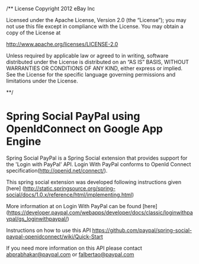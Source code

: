 /** License
Copyright 2012 eBay Inc

Licensed under the Apache License, Version 2.0 (the “License”);
you may not use this file except in compliance with the License.
You may obtain a copy of the License at

http://www.apache.org/licenses/LICENSE-2.0

Unless required by applicable law or agreed to in writing, software
distributed under the License is distributed on an “AS IS” BASIS,
WITHOUT WARRANTIES OR CONDITIONS OF ANY KIND, either express or implied.
See the License for the specific language governing permissions and
limitations under the License.

**/

Spring Social PayPal using OpenIdConnect on Google App Engine
=============================================================

Spring Social PayPal is a Spring Social extension that provides support for the 'Login with PayPal' API. Login With PayPal conforms to OpenId Connect specification(http://openid.net/connect/).

This spring social extension was developed following instructions given [here] (http://static.springsource.org/spring-social/docs/1.0.x/reference/html/implementing.html) 

More information at on Login With PayPal can be found [here] (https://developer.paypal.com/webapps/developer/docs/classic/loginwithpaypal/gs_loginwithpaypal/)

Instructions on how to use this API https://github.com/paypal/spring-social-paypal-openidconnect/wiki/Quick-Start

If you need more information on this API please contact abprabhakar@paypal.com or falbertao@paypal.com




